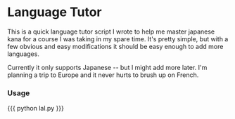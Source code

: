 <h1>Language Tutor</h1>

This is a quick language tutor script I wrote to help me master japanese 
kana for a course I was taking in my spare time.  It's pretty simple, but
with a few obvious and easy modifications it should be easy enough to add
more languages.

Currently it only supports Japanese -- but I might add more later.  I'm
planning a trip to Europe and it never hurts to brush up on French.

<h3>Usage</h3>

{{{
python lal.py
}}}
